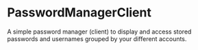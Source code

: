 # PasswordManagerClient
A simple password manager (client) to display and access stored passwords and usernames grouped by your different accounts.
